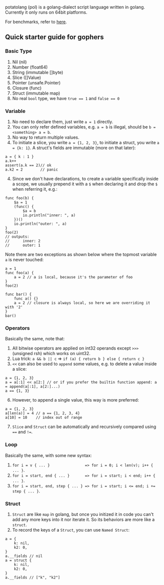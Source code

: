 potatolang (pol) is a golang-dialect script language written in golang. Currently it only runs on 64bit platforms.

For benchmarks, refer to [here](https://github.com/coyove/potatolang/blob/master/tests/bench/perf.md).

## Quick starter guide for gophers

### Basic Type
1. Nil (nil)
2. Number (float64)
3. String (immutable []byte)
4. Slice ([]Value)
5. Pointer (unsafe.Pointer)
6. Closure (func)
7. Struct (immutable map)
8. No real `bool` type, we have `true == 1` and `false == 0`

### Variable
1. No need to declare them, just write `a = 1` directly.
2. You can only refer defined variables, e.g. `a = b` is illegal, should be `b = <something> a = b`.
2. No way to return multiple values.
3. To initiate a slice, you write `a = {1, 2, 3}`, to initiate a struct, you write `a = {k: 1}`. A struct's fields are immutable (more on that later):
```
a = { k : 1 }
a.k++
assert(a.k == 2)// ok
a.k2 = 2        // panic
```
4. Since we don't have declarations, to create a variable specifically inside a scope, we usually prepend it with a `$` when declaring it and drop the `$` when referring it, e.g.:
```
func foo(b) {
    $a = 1
    (func() {
        $a = b
        io.println("inner: ", a)
    })()
    io.println("outer: ", a)
}
foo(2)
// outputs:
//      inner: 2
//      outer: 1
```
Note there are two exceptions as shown below where the topmost variable `a` is never touched:
```
a = 1
func foo(a) {
    a = 2 // a is local, because it's the parameter of foo
} 
foo(2)

func bar() {
    func a() {}
    a = 2 // closure is always local, so here we are overriding it with '2'
}
bar()
```

### Operators
Basically the same, note that:
1. All bitwise operators are applied on int32 operands except `>>>` (unsigned rsh) which works on uint32.
2. Lua trick: `a && b || c` => `if (a) { return b } else { return c }`
3. `<<` can also be used to `append` some values, e.g. to delete a value inside a slice: 
```
a = {1, 2, 3} 
a = a[:1] << a[2:] // or if you prefer the builtin function append: a = append(a[:1], a[2:]...)
a == {1, 3}
```
6. However, to append a single value, this way is more preferred:
```
a = {1, 2, 3}
a[len(a)] = 4 // a == {1, 2, 3, 4}
a[10] = 10    // index out of range
```
7. `Slice` and `Struct` can be automatically and recursively compared using `==` and `!=`.

### Loop
Basically the same, with some new syntax:
1. `for i = v { ... }                => for i = 0; i < len(v); i++ { ... }`.
2. `for i = start, end { ... }       => for i = start; i < end; i++ { ... }`.
3. `for i = start, end, step { ... } => for i = start; i <= end; i += step { ... }`.

### Struct
1. `Struct` are like `map` in golang, but once you initized it in code you can't add any more keys into it nor iterate it. So its behaviors are more like a `struct`.
2. To record the keys of a `Struct`, you can use `Named Struct`:
```
a = {
    k: nil,
    k2: 0,
}
a.__fields // nil
a = struct {
    k: nil,
    k2: 0,
}
a.__fields // ["k", "k2"]
```

